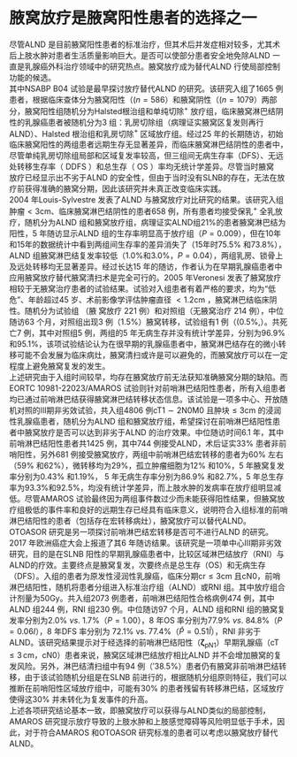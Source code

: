 # 腋窝放疗是腋窝阳性患者的选择之一  
尽管ALND 是目前腋窝阳性患者的标准治疗，但其术后并发症相对较多，尤其术后上肢水肿对患者生活质量影响巨大。是否可以使部分患者安全地免除ALND 一直是乳腺癌外科治疗领域中的研究热点。腋窝放疗成为替代ALND 行使局部控制功能的候选。  
其中NSABP B04 试验是最早探讨放疗替代ALND 的研究。该研究入组了1665 例患者，根据临床查体分为腋窝阳性（$(n{=}586$）和腋窝阴性（$(n=1079$）两部分，腋窝阳性组随机分为Halsted根治组和单纯切除$^+$ 放疗组，临床腋窝淋巴结阴性的乳腺癌患者被随机分为3 组：乳房切除组（病理证实腋窝区复发则再行ALND）、Halsted 根治组和乳房切除$^+$ 区域放疗组。经过25 年的长期随访，初始临床腋窝阳性的两组患者远期生存无显著差异，而临床腋窝淋巴结阴性的患者中，尽管单纯乳房切除组局部和区域复发率较高，但三组间无病生存率（DFS）、无远处转移生存率（ DDFS ）和总生存（ OS ）率均无统计学差异。尽管当时腋窝  
放疗已经显示出不劣于ALND 的安全性，但由于当时没有SLNB的存在，无法在放疗前获得准确的腋窝分期，因此该研究并未真正改变临床实践。  
2004 年Louis-Sylvestre 发表了ALND 与腋窝放疗对比研究的结果。该研究入组肿瘤$<3\mathrm{cm}$、临床腋窝淋巴结阴性的患者658 例，所有患者均接受保乳$^+$ 全乳放疗，随机分为ALND 组和腋窝放疗组，病理证实ALND组$21\%$的患者腋窝淋巴结为阳性，5 年随访显示ALND 组的生存率明显高于放疗组（$P{=}0.009$），但在10年和15年的数据统计中看到两组间生存率的差异消失了（15年时$75.5\%$ 和$73.8\%$），ALND 组腋窝淋巴结复发率较低（$1.0\%$和$3.0\%$，$P{=}0.04$），两组乳房、锁骨上及远处转移均无显著差异。经过长达15 年的随访，作者认为在早期乳腺癌患者中应用腋窝放疗替代腋窝清扫术是完全可行的。2005 年Veronesi 发表了腋窝放疗相较于无腋窝治疗患者的试验结果。试验对入组患者有着严格的要求，均为“低危”、年龄超过45 岁、术前影像学评估肿瘤直径 $<1.2\mathrm{cm}$ ，腋窝淋巴结临床阴性。随机分为试验组 （腋 窝放疗 221 例）和对照组（无腋窝治疗 214 例），中位随访63 个月，对照组出现3 例（$1.5\%$）腋窝转移，试验组有1 例（$(0.5\%,$）。共死亡7 例，其中对照组5 例，两组的5 年无病生存并没有统计学差异，分别为$96.9\%$ 和$95.1\%$，该项试验结论认为在很早期的乳腺癌患者中，腋窝淋巴结存在的微小转移可能不会发展为临床病灶，腋窝清扫或许是可以避免的，而腋窝放疗可以在一定程度上避免腋窝复发的发生。  
上述研究由于入组时间较早，均存在腋窝放疗前无法获知准确腋窝分期的缺陷。而EORTC 10981-22023/AMAROS 试验则针对前哨淋巴结阳性患者，所有入组患者均已通过前哨淋巴结获得腋窝淋巴结转移状态信息。该试验是一项多中心、开放随机对照的Ⅲ期非劣效试验，共入组4806 例$\mathrm{cT1}\sim2\mathrm{N0M0}$ 且肿块$\leqslant3\mathrm{cm}$ 的浸润性乳腺癌患者，随机分为ALND 组和腋窝放疗组，希望探讨在前哨淋巴结阳性患者中腋窝放疗是否可以达到非劣于ALND 的治疗效果。中位随访时间6.1 年，其中前哨淋巴结阳性患者共1425 例，其中744 例接受ALND，术后证实$33\%$ 患者非前哨阳性，另外681 例接受腋窝放疗，两组中前哨淋巴结宏转移的患者为$60\%$ 左右（$59\%$ 和$62\%$），微转移均为$29\%$，孤立肿瘤细胞为$12\%$ 和$10\%$，5 年腋窝复发率分别为$0.43\%$ 和$1.19\%$， 5 年无病生存率分别为$86.9\%$ 和$82.7\%$，5 年总生存率为$93.3\%$和$92.5\%$，均没有统计学差异，而上肢水肿的发病率在放疗组明显减低。尽管AMAROS 试验最终因为两组事件数过少而未能获得阳性结果，但腋窝放疗组极低的事件率和良好的远期生存已经具有临床意义，说明符合入组标准的前哨淋巴结阳性的患者（包括存在宏转移病灶），腋窝放疗可以替代ALND。  
OTOASOR 研究是另一项探讨前哨淋巴结宏转移是否可不进行ALND 的研究。2017 年欧洲癌症大会上报道了其6 年随访结果。该研究是一项单中心Ⅲ期非劣效研究，目的是在SLNB 阳性的早期乳腺癌患者中，比较区域淋巴结放疗（RNI）与ALND的疗效。主要终点是腋窝复发，次要终点是总生存（OS）和无病生存（DFS）。入组的患者为原发性浸润性乳腺癌，临床分期$\mathrm{cr}\leqslant3\mathrm{cm}$ 且$\mathrm{cN}0$，前哨淋巴结阳性，随机将患者分组进入标准治疗组（ALND）或RNI 组。其中放疗组合计剂量为50Gy。共入组2073 例患者，前哨淋巴结阳性合格病例474 例，其中ALND 组244 例，RNI 组230 例。中位随访97 个月，ALND 组和RNI 组的腋窝复发率分别为$2.0\%~\nu s.~1.7\%$（$\scriptstyle{P=1.00}$），8 年OS 率分别为$77.9\%\ \nu s.\ 84.8\%$（$\scriptstyle{\mathit{P}}=0.06{\mathit{I}}$），8 年DFS 率分别为 $72.1\%$ vs. $77.4\%$（$\scriptstyle{\hat{P}}=0.51{\hat{I}}$），RNI 非劣于ALND。该研究结果提示对于经选择的前哨淋巴结阳性（$\mathbf{\zeta}_{\mathrm{pN1}}$）早期乳腺癌（$\mathrm{cT}\leqslant3\,\mathrm{cm}$，cN0）患者来说，腋窝区域淋巴结放疗相比ALND 并不会增加腋窝的复发风险。另外，淋巴结清扫组中有94 例（$'38.5\%$）患者仍有腋窝非前哨淋巴结转移，由于该试验随机分组是在SLNB 前进行的，根据随机分组原则特征，我们可以推断在前哨阳性区域放疗组中，可能有$30\%$ 的患者残留有转移淋巴结，区域放疗使得这$30\%$ 并未转化为复发事件的升高。  
上述各项研究结论基本一致，即腋窝放疗可以获得与ALND类似的局部控制，AMAROS 研究提示放疗导致的上肢水肿和上肢感觉障碍等风险明显低于手术，因此，对于符合AMAROS 和OTOASOR 研究标准的患者可以考虑以腋窝放疗替代ALND。  